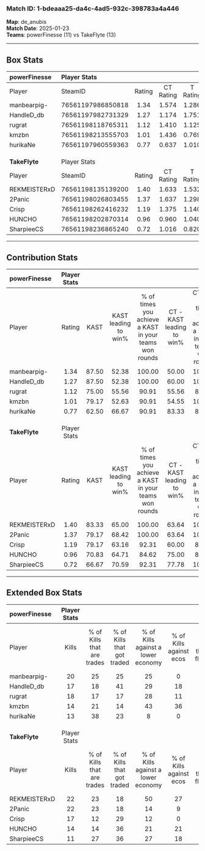 ### Match ID: 1-bdeaaa25-da4c-4ad5-932c-398783a4a446  
**Map**: de_anubis  
**Match Date**: 2025-01-23  
**Teams**: powerFinesse (11) vs TakeFlyte (13)  

---  

## Box Stats  

| **powerFinesse** | Player Stats      |        |           |          |       |      |       |         |        |      |     |
| :- | :- | :-: | :-: | :-: | :-: | :-: | :-: | :-: | :-: | :-: | :-: |
| Player           | SteamID           | Rating | CT Rating | T Rating | KAST  | ADR  | Kills | Assists | Deaths | K/D  | HS% |
| manbearpig-      | 76561197986850818 |  1.34  |   1.574   |  1.286   | 87.50 | 80.8 |  20   |    4    |   16   | 1.25 | 30  |
| HandleD_db       | 76561197982731329 |  1.27  |   1.174   |  1.751   | 87.50 | 85.0 |  17   |    9    |   16   | 1.06 | 52  |
| rugrat           | 76561198118765311 |  1.12  |   1.410   |  1.125   | 75.00 | 82.7 |  18   |   11    |   20   | 0.90 | 50  |
| kmzbn            | 76561198213555703 |  1.01  |   1.436   |  0.769   | 79.17 | 73.8 |  14   |   13    |   19   | 0.74 | 28  |
| hurikaNe         | 76561197960559363 |  0.77  |   0.637   |  1.010   | 62.50 | 44.6 |  13   |    4    |   17   | 0.76 | 61  |
|                  |                   |        |           |          |       |      |       |         |        |      |     |
|                  |                   |        |           |          |       |      |       |         |        |      |     |
|                  |                   |        |           |          |       |      |       |         |        |      |     |
| **TakeFlyte**    | Player Stats      |        |           |          |       |      |       |         |        |      |     |
| Player           | SteamID           | Rating | CT Rating | T Rating | KAST  | ADR  | Kills | Assists | Deaths | K/D  | HS% |
| REKMEISTERxD     | 76561198135139200 |  1.40  |   1.633   |  1.532   | 83.33 | 89.5 |  22   |    8    |   17   | 1.29 | 54  |
| 2Panic           | 76561198026803455 |  1.37  |   1.637   |  1.298   | 79.17 | 75.9 |  22   |    1    |   14   | 1.57 | 63  |
| Crisp            | 76561198262416232 |  1.19  |   1.375   |  1.140   | 79.17 | 79.0 |  17   |   10    |   16   | 1.06 | 23  |
| HUNCHO           | 76561198202870314 |  0.96  |   0.960   |  1.040   | 70.83 | 71.8 |  14   |    5    |   17   | 0.82 | 42  |
| SharpieeCS       | 76561198236865240 |  0.72  |   1.016   |  0.820   | 66.67 | 63.7 |  11   |    5    |   20   | 0.55 | 54  |
---  

## Contribution Stats  

| **powerFinesse** | Player Stats |       |                      |                                                        |                           |                                                             |                          |                                                            |
| :- | :-: | :-: | :-: | :-: | :-: | :-: | :-: | :-: |
| Player           |    Rating    | KAST  | KAST leading to win% | % of times you achieve a KAST in your teams won rounds | CT - KAST leading to win% | CT - % of times you achieve a KAST in your teams won rounds | T - KAST leading to win% | T - % of times you achieve a KAST in your teams won rounds |
| manbearpig-      |     1.34     | 87.50 |        52.38         |                         100.00                         |           50.00           |                           100.00                            |          55.56           |                           100.00                           |
| HandleD_db       |     1.27     | 87.50 |        52.38         |                         100.00                         |           60.00           |                           100.00                            |          45.45           |                           100.00                           |
| rugrat           |     1.12     | 75.00 |        55.56         |                         90.91                          |           55.56           |                            83.33                            |          55.56           |                           100.00                           |
| kmzbn            |     1.01     | 79.17 |        52.63         |                         90.91                          |           54.55           |                           100.00                            |          50.00           |                           80.00                            |
| hurikaNe         |     0.77     | 62.50 |        66.67         |                         90.91                          |           83.33           |                            83.33                            |          55.56           |                           100.00                           |
|                  |              |       |                      |                                                        |                           |                                                             |                          |                                                            |
|                  |              |       |                      |                                                        |                           |                                                             |                          |                                                            |
|                  |              |       |                      |                                                        |                           |                                                             |                          |                                                            |
| **TakeFlyte**    | Player Stats |       |                      |                                                        |                           |                                                             |                          |                                                            |
| Player           |    Rating    | KAST  | KAST leading to win% | % of times you achieve a KAST in your teams won rounds | CT - KAST leading to win% | CT - % of times you achieve a KAST in your teams won rounds | T - KAST leading to win% | T - % of times you achieve a KAST in your teams won rounds |
| REKMEISTERxD     |     1.40     | 83.33 |        65.00         |                         100.00                         |           63.64           |                           100.00                            |          66.67           |                           100.00                           |
| 2Panic           |     1.37     | 79.17 |        68.42         |                         100.00                         |           63.64           |                           100.00                            |          75.00           |                           100.00                           |
| Crisp            |     1.19     | 79.17 |        63.16         |                         92.31                          |           60.00           |                            85.71                            |          66.67           |                           100.00                           |
| HUNCHO           |     0.96     | 70.83 |        64.71         |                         84.62                          |           75.00           |                            85.71                            |          55.56           |                           83.33                            |
| SharpieeCS       |     0.72     | 66.67 |        70.59         |                         92.31                          |           77.78           |                           100.00                            |          62.50           |                           83.33                            |
---  

## Extended Box Stats  

| **powerFinesse** | Player Stats |                            |                            |                                    |                         |                              |                                 |        |                             |                                     |                          |                               |                            |
| :- | :-: | :-: | :-: | :-: | :-: | :-: | :-: | :-: | :-: | :-: | :-: | :-: | :-: |
| Player           |    Kills     | % of Kills that are trades | % of Kills that got traded | % of Kills against a lower economy | % of Kills against ecos | % of Kills that are flawless | % of Kills that are close duels | Deaths | % of Deaths that get traded | % of Deaths against a lower economy | % of Deaths against ecos | % of Deaths that are flawless | % of Deaths that are close |
| manbearpig-      |      20      |             25             |             25             |                 25                 |            0            |              65              |               10                |   16   |             25              |                 19                  |            6             |              63               |             13             |
| HandleD_db       |      17      |             18             |             41             |                 29                 |           18            |              88              |                0                |   16   |             31              |                 13                  |            0             |              75               |             13             |
| rugrat           |      18      |             17             |             17             |                 28                 |           11            |              61              |               11                |   20   |             30              |                 10                  |            0             |              60               |             5              |
| kmzbn            |      14      |             21             |             14             |                 43                 |           36            |              71              |                7                |   19   |             21              |                 16                  |            0             |              58               |             21             |
| hurikaNe         |      13      |             38             |             23             |                 8                  |            0            |              54              |               15                |   17   |             12              |                  6                  |            0             |              88               |             0              |
|                  |              |                            |                            |                                    |                         |                              |                                 |        |                             |                                     |                          |                               |                            |
|                  |              |                            |                            |                                    |                         |                              |                                 |        |                             |                                     |                          |                               |                            |
|                  |              |                            |                            |                                    |                         |                              |                                 |        |                             |                                     |                          |                               |                            |
| **TakeFlyte**    | Player Stats |                            |                            |                                    |                         |                              |                                 |        |                             |                                     |                          |                               |                            |
| Player           |    Kills     | % of Kills that are trades | % of Kills that got traded | % of Kills against a lower economy | % of Kills against ecos | % of Kills that are flawless | % of Kills that are close duels | Deaths | % of Deaths that get traded | % of Deaths against a lower economy | % of Deaths against ecos | % of Deaths that are flawless | % of Deaths that are close |
| REKMEISTERxD     |      22      |             23             |             18             |                 50                 |           27            |              59              |                9                |   17   |             47              |                 24                  |            12            |              65               |             12             |
| 2Panic           |      22      |             23             |             18             |                 14                 |            9            |              73              |                9                |   14   |             29              |                 14                  |            7             |              79               |             0              |
| Crisp            |      17      |             12             |             29             |                 12                 |            0            |              71              |               12                |   16   |             19              |                 13                  |            6             |              56               |             19             |
| HUNCHO           |      14      |             14             |             36             |                 21                 |           21            |              71              |               14                |   17   |             12              |                  6                  |            0             |              76               |             6              |
| SharpieeCS       |      11      |             27             |             36             |                 27                 |           18            |              82              |                9                |   20   |             20              |                 10                  |            0             |              60               |             5              |
